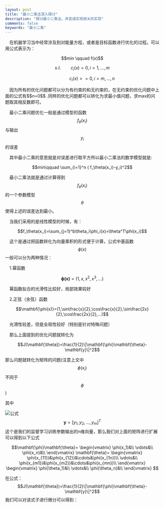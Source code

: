 ```yaml
---
layout: post
title: "最小二乘法深入探讨"
description: "探讨最小二乘法，并变成实现相关的实现"
comments: false
keywords: "最小二乘"
---
```


&emsp;在机器学习当中经常涉及到对能量方程，或者是目标函数进行优化的过程。可以用公式表示为：
<div style="text-align:center">
$$min \qquad f(x)$$

$$s.t.\qquad  c_i(x)=0,   i=1,...,m$$

$$     \qquad\qquad c_i(x)>=0,   i=m,...,n$$
</div>
&emsp;因为所有的优化问题都可以分为有约束的和无约束的，在无约束的优化问题中上面的公式有$$n=0$$
.同样的优化问题都可以转化为求最小值问题，求max的问题取其相反数即可。

&emsp;最小二乘问题优化一般是通过模型的函数$$f_\theta(x_i)$$与输出$$y_i$$的误差

&emsp;其中最小二乘的意思就是对误差进行取平方所以最小二乘法的数学模型就是:

$$min\qquad \sum_{i=1}^n ( f_\theta(x_i)-y_i)^2$$

&emsp;最小二乘法就是通过计算得到$$f_\theta(x_i)$$的一个参数模型$$\theta$$使得上述的误差达到最小。

&emsp;当我们采用的是线性模型的时候，有：

$$f_\theta(x_i)=\sum_{j=1}^b\theta_i\phi_i(x)=\theta^T\phi(x_i)$$

&emsp;这个是通过把函数转化为向量乘积的形式便于计算，公式中基函数$$\phi(x)$$一般可以分为两种情况：

&emsp;1.幂函数

$$\mathbf{\phi(x)}=(1,x,x^2,x^3,...)$$

&emsp;幂函数拟合的光滑性比较好，局部效果较好

&emsp;2.正弦（余弦）函数

$$\mathbf{\phi(x)}=(1,\sin\frac{x}{2},\cos\frac{x}{2},\sin\frac{2x}{2},\cos\frac{2x}{2},...)$$

&emsp;光滑性较差，但是全局性较好（特别是针对特殊问题）

&emsp;那么上面提到的优化问题就转化为

$$J(\mathbf{\theta})=\frac{1}{2}\|\mathbf{\phi}\mathbf{\theta}-\mathbf{y}\|^2$$

那么问题就转化为矩阵的问题(注意上文中$$\phi(x_i)$$不同于$$\phi$$)

其中

![公式](https://bytebucket.org/zhouyelihua/markdownphoto/raw/4d0da26257ebc00483d615e2210f20dd62668d29/latx.png)
&emsp;&emsp;$$\mathbf{y}=[y_1,y_2,...,y_m]^T$$这个是我们的监督学习训练参数输出的n维向量，那么我们对上面的矩阵进行扩展可以得到以下公式

$$\mathbf{\phi}\mathbf{\theta}= 
\begin{vmatrix}
\phi(x_1)&\\
\vdots&\\
\phi(x_n)&\\
\end{vmatrix}
\mathbf{\theta}=
\begin{vmatrix}
\phi(x_{11})&\phi(x_{12})&\cdots&\phi(x_{1n})\\
\vdots&\\
\phi(x_{m1})&\phi(x_{m2})&\cdots&\phi(x_{mn})\\
\end{vmatrix}
\begin{vmatrix}
\phi(\theta_1)&\\
\vdots&\\
\phi(\theta_n)&\\
\end{vmatrix}
$$

在公式：
&emsp;&emsp;$$J(\mathbf{\theta})=\frac{1}{2}\|\mathbf{\phi}\mathbf{\theta}-\mathbf{y}\|^2$$
我们可以对该式子进行微分可以得到：










